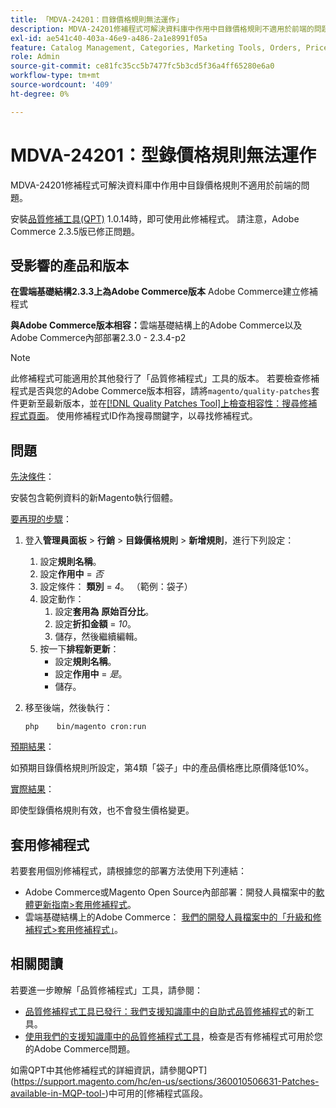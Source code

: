 ```yaml
---
title: 「MDVA-24201：目錄價格規則無法運作」
description: MDVA-24201修補程式可解決資料庫中作用中目錄價格規則不適用於前端的問題。
exl-id: ae541c40-403a-46e9-a486-2a1e8991f05a
feature: Catalog Management, Categories, Marketing Tools, Orders, Price Rules
role: Admin
source-git-commit: ce81fc35cc5b7477fc5b3cd5f36a4ff65280e6a0
workflow-type: tm+mt
source-wordcount: '409'
ht-degree: 0%

---
```


# MDVA-24201：型錄價格規則無法運作

MDVA-24201修補程式可解決資料庫中作用中目錄價格規則不適用於前端的問題。

安裝[品質修補工具(QPT)](https://devdocs.magento.com/guides/v2.4/comp-mgr/patching.html#mqp) 1.0.14時，即可使用此修補程式。 請注意，Adobe Commerce 2.3.5版已修正問題。

## 受影響的產品和版本

**在雲端基礎結構2.3.3上為Adobe Commerce版本** Adobe Commerce建立修補程式

**與Adobe Commerce版本相容：**&#x200B;雲端基礎結構上的Adobe Commerce以及Adobe Commerce內部部署2.3.0 - 2.3.4-p2

>[!NOTE]
>
>此修補程式可能適用於其他發行了「品質修補程式」工具的版本。 若要檢查修補程式是否與您的Adobe Commerce版本相容，請將`magento/quality-patches`套件更新至最新版本，並在[[!DNL Quality Patches Tool]上檢查相容性：搜尋修補程式頁面](https://devdocs.magento.com/quality-patches/tool.html#patch-grid)。 使用修補程式ID作為搜尋關鍵字，以尋找修補程式。

## 問題

<u>先決條件</u>：

安裝包含範例資料的新Magento執行個體。

<u>要再現的步驟</u>：

1. 登入&#x200B;**管理員面板** > **行銷** > **目錄價格規則** > **新增規則**，進行下列設定：
   1. 設定&#x200B;**規則名稱**。
   1. 設定&#x200B;**作用中** = *否*
   1. 設定條件： **類別** = *4*。 （範例：袋子）
   1. 設定動作：
      1. 設定&#x200B;**套用為**   **原始百分比**。
      1. 設定&#x200B;**折扣金額** = *10*。
      1. 儲存，然後繼續編輯。
   1. 按一下&#x200B;**排程新更新**：
      * 設定&#x200B;**規則名稱**。
      * 設定&#x200B;**作用中** = *是*。
      * 儲存。
1. 移至後端，然後執行：

   `php    bin/magento cron:run`

<u>預期結果</u>：

如預期目錄價格規則所設定，第4類「袋子」中的產品價格應比原價降低10%。

<u>實際結果</u>：

即使型錄價格規則有效，也不會發生價格變更。

## 套用修補程式

若要套用個別修補程式，請根據您的部署方法使用下列連結：

* Adobe Commerce或Magento Open Source內部部署：開發人員檔案中的[軟體更新指南>套用修補程式](https://devdocs.magento.com/guides/v2.4/comp-mgr/patching/mqp.html)。
* 雲端基礎結構上的Adobe Commerce： [我們的開發人員檔案中的「升級和修補程式>套用修補程式」](https://devdocs.magento.com/cloud/project/project-patch.html)。

## 相關閱讀

若要進一步瞭解「品質修補程式」工具，請參閱：

* [品質修補程式工具已發行：我們支援知識庫中的自助式品質修補程式](/help/announcements/adobe-commerce-announcements/magento-quality-patches-released-new-tool-to-self-serve-quality-patches.md)的新工具。
* [使用我們的支援知識庫中的品質修補程式工具](/help/support-tools/patches-available-in-qpt-tool/check-patch-for-magento-issue-with-magento-quality-patches.md)，檢查是否有修補程式可用於您的Adobe Commerce問題。

如需QPT中其他修補程式的詳細資訊，請參閱QPT](https://support.magento.com/hc/en-us/sections/360010506631-Patches-available-in-MQP-tool-)中可用的[修補程式區段。
